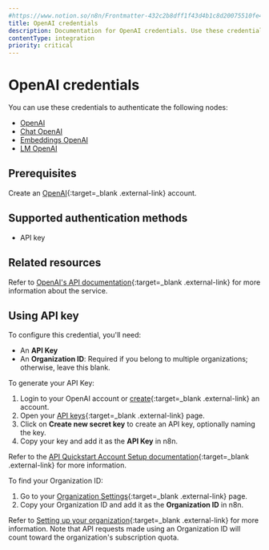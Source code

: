 ```yaml
---
#https://www.notion.so/n8n/Frontmatter-432c2b8dff1f43d4b1c8d20075510fe4
title: OpenAI credentials
description: Documentation for OpenAI credentials. Use these credentials to authenticate OpenAI in n8n, a workflow automation platform.
contentType: integration
priority: critical
---
```


# OpenAI credentials

You can use these credentials to authenticate the following nodes:

- [OpenAI](/integrations/builtin/app-nodes/n8n-nodes-langchain.openai/)
- [Chat OpenAI](/integrations/builtin/cluster-nodes/sub-nodes/n8n-nodes-langchain.lmchatopenai)
- [Embeddings OpenAI](/integrations/builtin/cluster-nodes/sub-nodes/n8n-nodes-langchain.embeddingsopenai)
- [LM OpenAI](/integrations/builtin/cluster-nodes/sub-nodes/n8n-nodes-langchain.lmopenai)

## Prerequisites

Create an [OpenAI](https://platform.openai.com/signup/){:target=_blank .external-link} account.

## Supported authentication methods

- API key

## Related resources

Refer to [OpenAI's API documentation](https://platform.openai.com/docs/introduction){:target=_blank .external-link} for more information about the service.

## Using API key

To configure this credential, you'll need:

- An **API Key**
- An **Organization ID**: Required if you belong to multiple organizations; otherwise, leave this blank.

To generate your API Key:

1. Login to your OpenAI account or [create](https://platform.openai.com/signup/){:target=_blank .external-link} an account.
2. Open your [API keys](https://platform.openai.com/api-keys){:target=_blank .external-link} page.
3. Click on **Create new secret key** to create an API key, optionally naming the key.
4. Copy your key and add it as the **API Key** in n8n.

Refer to the [API Quickstart Account Setup documentation](https://platform.openai.com/docs/quickstart/account-setup){:target=_blank .external-link} for more information.

To find your Organization ID:

1. Go to your [Organization Settings](https://platform.openai.com/account/organization){:target=_blank .external-link} page.
2. Copy your Organization ID and add it as the **Organization ID** in n8n.

Refer to [Setting up your organization](https://platform.openai.com/docs/guides/production-best-practices/setting-up-your-organization){:target=_blank .external-link} for more information. Note that API requests made using an Organization ID will count toward the organization's subscription quota.

